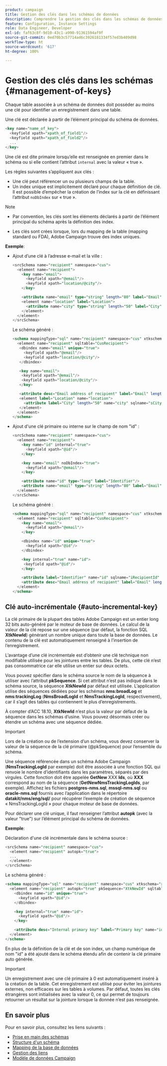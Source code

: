 ```yaml
---
product: campaign
title: Gestion des clés dans les schémas de données
description: Comprendre la gestion des clés dans les schémas de données
feature: Configuration, Instance Settings
role: Data Engineer, Developer
exl-id: faf63c8f-9d10-43c1-a990-91361594af9f
source-git-commit: 0ed70b3c57714ad6c3926181334f57ed3b409d98
workflow-type: ht
source-wordcount: '617'
ht-degree: 100%

---
```


# Gestion des clés dans les schémas {#management-of-keys}

Chaque table associée à un schéma de données doit posséder au moins une clé pour identifier un enregistrement dans une table.

Une clé est déclarée à partir de l’élément principal du schéma de données.

```sql
<key name="name_of_key">
  <keyfield xpath="xpath_of_field1"/>
  <keyfield xpath="xpath_of_field2"/>
  ...
</key>
```

Une clé est dite primaire lorsqu’elle est renseignée en premier dans le schéma ou si elle contient l’attribut `internal` avec la valeur « true ».

Les règles suivantes s’appliquent aux clés :

* Une clé peut référencer un ou plusieurs champs de la table.
* Un index unique est implicitement déclaré pour chaque définition de clé. Il est possible d’empêcher la création de l’index sur la clé en définissant l’attribut `noDbIndex` sur « true ».

>[!NOTE]
>
>* Par convention, les clés sont les éléments déclarés à partir de l’élément principal du schéma après la définition des index.
>
>* Les clés sont crées lorsque, lors du mapping de la table (mapping standard ou FDA), Adobe Campaign trouve des index uniques.

**Exemple**:

* Ajout d’une clé à l’adresse e-mail et la ville :

  ```sql
  <srcSchema name="recipient" namespace="cus">
    <element name="recipient">
      <key name="email">
        <keyfield xpath="@email"/> 
        <keyfield xpath="location/@city"/> 
      </key>
  
      <attribute name="email" type="string" length="80" label="Email" desc="Email address of recipient"/>
      <element name="location" label="Location">
        <attribute name="city" type="string" length="50" label="City" userEnum="city"/>
      </element>
    </element>
  </srcSchema>
  ```

  Le schéma généré :

  ```sql
  <schema mappingType="sql" name="recipient" namespace="cus" xtkschema="xtk:schema">  
    <element name="recipient" sqltable="CusRecipient">    
     <dbindex name="email" unique="true">      
       <keyfield xpath="@email"/>      
       <keyfield xpath="location/@city"/>    
     </dbindex>    
  
     <key name="email">      
      <keyfield xpath="@email"/>      
      <keyfield xpath="location/@city"/>    
     </key>    
  
     <attribute desc="Email address of recipient" label="Email" length="80" name="email" sqlname="sEmail" type="string"/>    
     <element label="Location" name="location">      
       <attribute label="City" length="50" name="city" sqlname="sCity" type="string" userEnum="city"/>    
     </element>  
    </element>
  </schema>
  ```

* Ajout d&#39;une clé primaire ou interne sur le champ de nom &quot;id&quot; :

  ```sql
  <srcSchema name="recipient" namespace="cus">
    <element name="recipient">
      <key name="id" internal="true">
        <keyfield xpath="@id"/> 
      </key>
  
      <key name="email" noDbIndex="true">
        <keyfield xpath="@email"/> 
      </key>
  
      <attribute name="id" type="long" label="Identifier"/>
      <attribute name="email" type="string" length="80" label="Email" desc="Email address of recipient"/>
    </element>
  </srcSchema>
  ```

  Le schéma généré :

  ```sql
  <schema mappingType="sql" name="recipient" namespace="cus" xtkschema="xtk:schema">  
    <element name="recipient" sqltable="CusRecipient">    
      <key name="email">      
        <keyfield xpath="@email"/>    
      </key>    
  
      <dbindex name="id" unique="true">      
        <keyfield xpath="@id"/>    
      </dbindex>    
  
      <key internal="true" name="id">      
       <keyfield xpath="@id"/>    
      </key>    
  
      <attribute label="Identifier" name="id" sqlname="iRecipientId" type="long"/>    
      <attribute desc="Email address of recipient" label="Email" length="80" name="email" sqlname="sEmail" type="string"/>  
    </element>
  </schema>
  ```

## Clé auto-incrémentale {#auto-incremental-key}

La clé primaire de la plupart des tables Adobe Campaign est un entier long 32 bits auto-généré par le moteur de base de données. Le calcul de la valeur de la clé repose sur une séquence (par défaut, la fonction SQL **XtkNewId**) générant un nombre unique dans toute la base de données. Le contenu de la clé est automatiquement renseigné à l’insertion de l’enregistrement.

L’avantage d’une clé incrémentale est d’obtenir une clé technique non modifiable utilisée pour les jointures entre les tables. De plus, cette clé n’est pas consommatrice car elle utilise un entier sur deux octets.

Vous pouvez spécifier dans le schéma source le nom de la séquence à utiliser avec l’attribut **pkSequence**. Si cet attribut n’est pas indiqué dans le schéma source, la séquence **XtkNewId** par défaut est utilisée. L’application utilise des séquences dédiées pour les schémas **nms:broadLog** et **nms:trackingLog** (**NmsBroadLogId** et **NmsTrackingLogId**, respectivement), car il s’agit des tables qui contiennent le plus d’enregistrements.

À compter d’ACC 18.10, **XtkNewId** n’est plus la valeur par défaut de la séquence dans les schémas d’usine. Vous pouvez désormais créer ou étendre un schéma avec une séquence dédiée.

>[!IMPORTANT]
>
>Lors de la création ou de l’extension d’un schéma, vous devez conserver la valeur de la séquence de la clé primaire (@pkSequence) pour l’ensemble du schéma.

Une séquence référencée dans un schéma Adobe Campaign (**NmsTrackingLogId** par exemple) doit être associée à une fonction SQL qui renvoie le nombre d’identifiants dans les paramètres, séparés par des virgules. Cette fonction doit être appelée **GetNew** XXX **Ids**, où **XXX** correspond au nom de la séquence (**GetNewNmsTrackingLogIds**, par exemple). Affichez les fichiers **postgres-nms.sql**, **mssql-nms.sql** ou **oracle-nms.sql** fournis avec l’application dans le répertoire **datakit/nms/eng/sql/** pour récupérer l’exemple de création de séquence « NmsTrackingLogId » pour chaque moteur de base de données.

Pour déclarer une clé unique, il faut renseigner l’attribut **autopk** (avec la valeur &quot;true&quot;) sur l’élément principal du schéma de données.

**Exemple**:

Déclaration d&#39;une clé incrémentale dans le schéma source :

```sql
<srcSchema name="recipient" namespace="cus">
  <element name="recipient" autopk="true">
  ...
  </element>
</srcSchema>
```

Le schéma généré :

```sql
<schema mappingType="sql" name="recipient" namespace="cus" xtkschema="xtk:schema">  
  <element name="recipient" autopk="true" pkSequence="XtkNewId" sqltable="CusRecipient"> 
    <dbindex name="id" unique="true">
      <keyfield xpath="@id"/>
    </dbindex>

    <key internal="true" name="id">
      <keyfield xpath="@id"/>
    </key>

    <attribute desc="Internal primary key" label="Primary key" name="id" sqlname="iRecipientId" type="long"/>
  </element>
</schema>
```

En plus de la définition de la clé et de son index, un champ numérique de nom &quot;id&quot; a été ajouté dans le schéma étendu afin de contenir la clé primaire auto générée.

>[!IMPORTANT]
>
>Un enregistrement avec une clé primaire à 0 est automatiquement inséré à la création de la table. Cet enregistrement est utilisé pour éviter les jointures externes, non efficaces sur les tables à volumes. Par défaut, toutes les clés étrangères sont initialisées avec la valeur 0, ce qui permet de toujours retourner un résultat sur la jointure lorsque la donnée n’est pas renseignée.


## En savoir plus

Pour en savoir plus, consultez les liens suivants :

* [Prise en main des schémas](about-schema-reference.md)
* [Structure d&#39;un schéma](schema-structure.md)
* [Mapping de la base de données](database-mapping.md)
* [Gestion des liens](database-links.md)
* [Modèle de données Campaign](about-data-model.md)
